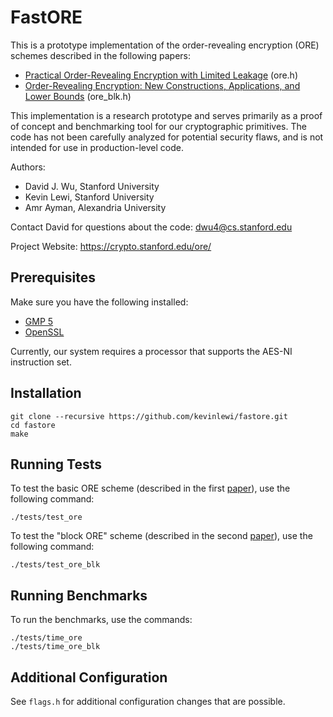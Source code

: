 # FastORE

This is a prototype implementation of the order-revealing encryption (ORE) schemes
described in the following papers:

- [Practical Order-Revealing Encryption with Limited Leakage](https://eprint.iacr.org/2015/1125.pdf) (ore.h)
- [Order-Revealing Encryption: New Constructions, Applications, and Lower Bounds](https://eprint.iacr.org/2016/612.pdf) (ore_blk.h)

This implementation is a research prototype and serves primarily as a proof of concept
and benchmarking tool for our cryptographic primitives. The code has not been carefully
analyzed for potential security flaws, and is not intended for use in production-level
code.

Authors:

- David J. Wu, Stanford University
- Kevin Lewi, Stanford University
- Amr Ayman, Alexandria University

Contact David for questions about the code:
dwu4@cs.stanford.edu

Project Website: https://crypto.stanford.edu/ore/

## Prerequisites

Make sure you have the following installed:

- [GMP 5](http://gmplib.org/)
- [OpenSSL](http://www.openssl.org/source/)

Currently, our system requires a processor that supports the AES-NI instruction set.

## Installation

    git clone --recursive https://github.com/kevinlewi/fastore.git
    cd fastore
    make

## Running Tests

To test the basic ORE scheme (described in the first [paper](https://eprint.iacr.org/2015/1125.pdf)),
use the following command:

    ./tests/test_ore

To test the "block ORE" scheme (described in the second [paper](https://eprint.iacr.org/2016/612.pdf)),
use the following command:

    ./tests/test_ore_blk

## Running Benchmarks

To run the benchmarks, use the commands:

    ./tests/time_ore
    ./tests/time_ore_blk

## Additional Configuration

See `flags.h` for additional configuration changes that are possible.
